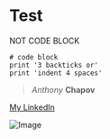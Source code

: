 # Test


NOT CODE BLOCK 
```
# code block
print '3 backticks or'
print 'indent 4 spaces'
```

>  *Anthony* **Chapov**

[My LinkedIn](https://www.linkedin.com/in/anthonychapov/) 

![Image](http://url/a.png)

